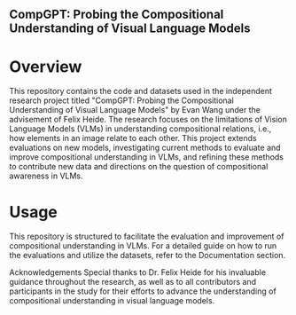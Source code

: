 ## CompGPT: Probing the Compositional Understanding of Visual Language Models

# Overview
This repository contains the code and datasets used in the independent research project titled "CompGPT: Probing the Compositional Understanding of Visual Language Models" by Evan Wang under the advisement of Felix Heide. The research focuses on the limitations of Vision Language Models (VLMs) in understanding compositional relations, i.e., how elements in an image relate to each other. This project extends evaluations on new models, investigating current methods to evaluate and improve compositional understanding in VLMs, and refining these methods to contribute new data and directions on the question of compositional awareness in VLMs.

<!-- # Installation
To get started with this project, clone the repository and install the required dependencies:

bash
Copy code
git clone https://github.com/ewang-pu/CompVLMs.git -->

# Usage
This repository is structured to facilitate the evaluation and improvement of compositional understanding in VLMs. For a detailed guide on how to run the evaluations and utilize the datasets, refer to the Documentation section.

Acknowledgements
Special thanks to Dr. Felix Heide for his invaluable guidance throughout the research, as well as to all contributors and participants in the study for their efforts to advance the understanding of compositional understanding in visual language models.
